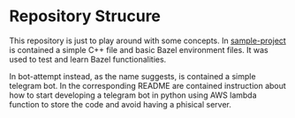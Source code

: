 # Repository Strucure

This repository is just to play around with some concepts. In [sample-project](https://github.com/Autari89/Hello-repo/tree/master/sample-project) is contained a simple C++ 
file and basic Bazel environment files. It was used to test and learn Bazel functionalities.

In bot-attempt instead, as the name suggests, is contained a simple telegram bot. In the corresponding README are contained instruction about how to start developing a telegram bot in python using AWS lambda function to store the code and avoid having a phisical server.
